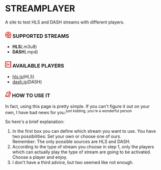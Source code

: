 <h1>STREAMPLAYER</h1>
<p>A site to test HLS and DASH streams with different players.</p>

<h3><img height="20px" src="media/film.png" /> SUPPORTED STREAMS</h3>
<ul>
    <li><strong>HLS</strong>(.m3u8)</li>
    <li><strong>DASH</strong>(.mpd)</li>
</ul>
<h3><img height="20px" src="media/videoplayer.png" /> AVAILABLE PLAYERS</h3>
<ul>
    <li><a href="https://github.com/video-dev/hls.js/tree/master" target="_blank">hls.js</a>(HLS)</li>
    <li><a href="https://github.com/Dash-Industry-Forum/dash.js" target="_blank">dash.js</a>(DASH)</li>
</ul>
<h3><img height="20px" src="media/news.png" /> HOW TO USE IT</h3>
<p>In fact, using this page is pretty simple. If you can't figure it out on your own, I have bad news for you.<sup>just kidding, you're a wonderful person</sup></p>
<p>So here's a brief explanation:</p>
<ol>
    <li>In the first box you can define which stream you want to use. You have two possibilities: Set your own or choose one of ours.</li>
    <span>Remember: The only possible sources are HLS and DASH.</span>
    <li>According to the type of stream you choose in step 1, only the players which can actually play the type of stream are going to be activated. Choose a player and enjoy.</li>
    <li>I don't have a third advice, but two seemed like not enough.</li>
</ol>
